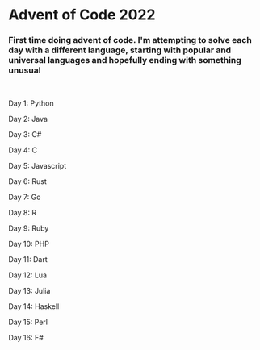 # Advent of Code 2022

### First time doing advent of code. I'm attempting to solve each day with a different language, starting with popular and universal languages and hopefully ending with something unusual

<br/>

Day 1: Python

Day 2: Java

Day 3: C#

Day 4: C

Day 5: Javascript

Day 6: Rust

Day 7: Go

Day 8: R

Day 9: Ruby

Day 10: PHP

Day 11: Dart

Day 12: Lua

Day 13: Julia

Day 14: Haskell

Day 15: Perl

Day 16: F#